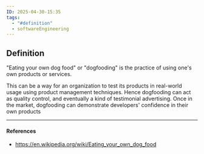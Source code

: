 ```yaml
---
ID: 2025-04-30-15:35
tags:
  - "#definition"
  - softwareEngineering
---
```

## Definition

"Eating your own dog food" or "dogfooding" is the practice of using one's own products or services.

This can be a way for an organization to test its products in real-world usage using product management techniques. Hence dogfooding can act as quality control, and eventually a kind of testimonial advertising. Once in the market, dogfooding can demonstrate developers' confidence in their own products

---
#### References
- https://en.wikipedia.org/wiki/Eating_your_own_dog_food